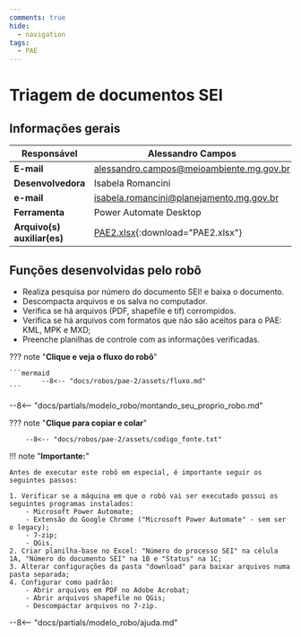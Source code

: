 ```yaml
---
comments: true
hide:
  - navigation
tags:
  - PAE
---
```


# Triagem de documentos SEI


## Informações gerais

| **Responsável**  | Alessandro Campos  |
| ----------- | ------------------------------------ |
| **E-mail**  | alessandro.campos@meioambiente.mg.gov.br |
| **Desenvolvedora**| Isabela Romancini  |
| **e-mail**       | isabela.romancini@planejamento.mg.gov.br|
| **Ferramenta**    | Power Automate Desktop |
| **Arquivo(s) auxiliar(es)**    | [PAE2.xlsx](./assets/Pae2.xlsx){:download="PAE2.xlsx"} |

## Funções desenvolvidas pelo robô

- Realiza pesquisa por número do documento SEI! e baixa o documento.
- Descompacta arquivos e os salva no computador.
- Verifica se há arquivos (PDF, shapefile e tif) corrompidos.
- Verifica se há arquivos com formatos que não são aceitos para o PAE: KML, MPK e MXD;
- Preenche planilhas de controle com as informações verificadas.

??? note "**Clique e veja o fluxo do robô**"

    ```mermaid
            --8<-- "docs/robos/pae-2/assets/fluxo.md"
    ```

--8<-- "docs/partials/modelo_robo/montando_seu_proprio_robo.md"

??? note "**Clique para copiar e colar**"

        --8<-- "docs/robos/pae-2/assets/codigo_fonte.txt"

!!! note "**Importante:**"

    Antes de executar este robô em especial, é importante seguir os seguintes passos:

    1. Verificar se a máquina em que o robô vai ser executado possui os seguintes programas instalados:
        - Microsoft Power Automate;
        - Extensão do Google Chrome ("Microsoft Power Automate" - sem ser o legacy);
        - 7-zip;
        - QGis.
    2. Criar planilha-base no Excel: "Número do processo SEI" na célula 1A, "Número do documento SEI" na 1B e "Status" na 1C;
    3. Alterar configurações da pasta "download" para baixar arquivos numa pasta separada;
    4. Configurar como padrão:
        - Abrir arquivos em PDF no Adobe Acrobat;
        - Abrir arquivos shapefile no QGis;
        - Descompactar arquivos no 7-zip.

--8<-- "docs/partials/modelo_robo/ajuda.md"
